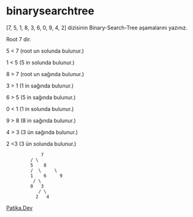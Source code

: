 # binarysearchtree


[7, 5, 1, 8, 3, 6, 0, 9, 4, 2] dizisinin Binary-Search-Tree aşamalarını yazınız.

Root 7 dir.

5 < 7 (root un solunda bulunur.)

1 < 5 (5 in solunda bulunur.)

8 > 7 (root un sağında bulunur.)

3 > 1 (1 in sağında bulunur.)

6 > 5 (5 in sağında bulunur.)

0 < 1 (1 in solunda bulunur.)

9 > 8 (8 in sağında bulunur.)

4 > 3 (3 ün sağında bulunur.)

2 <3 (3 ün solunda bulunur.)


                 7
             / \
		  	 5    8
		  	 /  \     \
		  	 1    6     9
			  / \
			 0   3
			    / \
			   2   4
   
   
[Patika.Dev](www.patika.dev)
